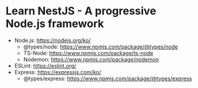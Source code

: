 # Learn NestJS - A progressive Node.js framework

- Node.js: https://nodejs.org/ko/
  - @types/node: https://www.npmjs.com/package/@types/node
  - TS-Node: https://www.npmjs.com/package/ts-node
  - Nodemon: https://www.npmjs.com/package/nodemon
- ESLint: https://eslint.org/
- Express: https://expressjs.com/ko/
  - @types/express: https://www.npmjs.com/package/@types/express

